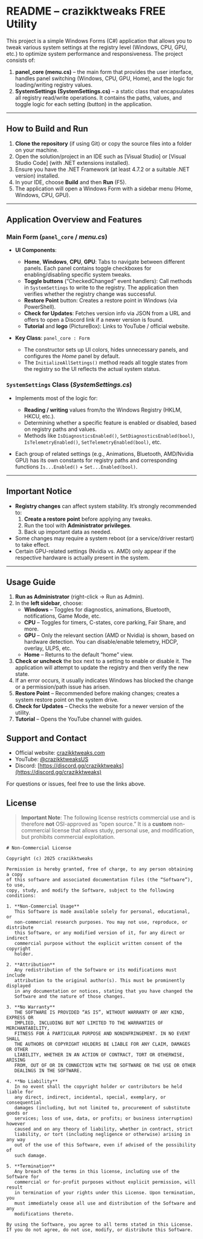 # README – **crazikktweaks FREE Utility**

This project is a simple Windows Forms (C#) application that allows you to tweak various system settings at the registry level (Windows, CPU, GPU, etc.) to optimize system performance and responsiveness. The project consists of:

1. **panel_core (menu.cs)** – the main form that provides the user interface, handles panel switching (Windows, CPU, GPU, Home), and the logic for loading/writing registry values.  
2. **SystemSettings (SystemSettings.cs)** – a static class that encapsulates all registry read/write operations. It contains the paths, values, and toggle logic for each setting (button) in the application.

---

## How to Build and Run

1. **Clone the repository** (if using Git) or copy the source files into a folder on your machine.
2. Open the solution/project in an IDE such as [Visual Studio] or [Visual Studio Code] (with .NET extensions installed).
3. Ensure you have the .NET Framework (at least 4.7.2 or a suitable .NET version) installed.
4. In your IDE, choose **Build** and then **Run** (F5).
5. The application will open a Windows Form with a sidebar menu (Home, Windows, CPU, GPU).

---

## Application Overview and Features

### Main Form (`panel_core` / *menu.cs*)
- **UI Components**:
  - **Home**, **Windows**, **CPU**, **GPU**: Tabs to navigate between different panels. Each panel contains toggle checkboxes for enabling/disabling specific system tweaks.
  - **Toggle buttons** (“CheckedChanged” event handlers): Call methods in `SystemSettings` to write to the registry. The application then verifies whether the registry change was successful.
  - **Restore Point** button: Creates a restore point in Windows (via PowerShell).
  - **Check for Updates**: Fetches version info via JSON from a URL and offers to open a Discord link if a newer version is found.
  - **Tutorial** and **logo** (PictureBox): Links to YouTube / official website.

- **Key Class**: `panel_core : Form`
  - The constructor sets up UI colors, hides unnecessary panels, and configures the *Home* panel by default.
  - The `InitializeAllSettings()` method reads all toggle states from the registry so the UI reflects the actual system status.

### `SystemSettings` Class (*SystemSettings.cs*)
- Implements most of the logic for:
  - **Reading / writing** values from/to the Windows Registry (HKLM, HKCU, etc.).
  - Determining whether a specific feature is enabled or disabled, based on registry paths and values.
  - Methods like `IsDiagnosticsEnabled()`, `SetDiagnosticsEnabled(bool)`, `IsTelemetryEnabled()`, `SetTelemetryEnabled(bool)`, etc.

- Each group of related settings (e.g., Animations, Bluetooth, AMD/Nvidia GPU) has its own constants for registry paths and corresponding functions `Is...Enabled()` + `Set...Enabled(bool)`.

---

## Important Notice

- **Registry changes** can affect system stability. It’s strongly recommended to:
  1. **Create a restore point** before applying any tweaks.
  2. Run the tool with **Administrator privileges**.
  3. Back up important data as needed.
- Some changes may require a system reboot (or a service/driver restart) to take effect.
- Certain GPU-related settings (Nvidia vs. AMD) only appear if the respective hardware is actually present in the system.

---

## Usage Guide

1. **Run as Administrator** (right-click → Run as Admin).
2. In the **left sidebar**, choose:
   - **Windows** – Toggles for diagnostics, animations, Bluetooth, notifications, Game Mode, etc.
   - **CPU** – Toggles for timers, C-states, core parking, Fair Share, and more.
   - **GPU** – Only the relevant section (AMD or Nvidia) is shown, based on hardware detection. You can disable/enable telemetry, HDCP, overlay, ULPS, etc.
   - **Home** – Returns to the default “home” view.
3. **Check or uncheck** the box next to a setting to enable or disable it. The application will attempt to update the registry and then verify the new state.
4. If an error occurs, it usually indicates Windows has blocked the change or a permission/path issue has arisen.
5. **Restore Point** – Recommended before making changes; creates a system restore point on the system drive.
6. **Check for Updates** – Checks the website for a newer version of the utility.
7. **Tutorial** – Opens the YouTube channel with guides.

## Support and Contact

- Official website: [crazikktweaks.com](https://www.crazikktweaks.com)  
- YouTube: [@crazikktweaksUS](https://www.youtube.com/@crazikktweaksUS)  
- Discord: [https://discord.gg/crazikktweaks](https://discord.gg/crazikktweaks)

For questions or issues, feel free to use the links above.



## License

> **Important Note**: The following license restricts commercial use and is therefore **not** OSI-approved as “open source.” It is a **custom** non-commercial license that allows study, personal use, and modification, but prohibits commercial exploitation.

```
# Non-Commercial License

Copyright (c) 2025 crazikktweaks

Permission is hereby granted, free of charge, to any person obtaining a copy
of this software and associated documentation files (the “Software”), to use,
copy, study, and modify the Software, subject to the following conditions:

1. **Non-Commercial Usage**  
   This Software is made available solely for personal, educational, or
   non-commercial research purposes. You may not use, reproduce, or distribute
   this Software, or any modified version of it, for any direct or indirect
   commercial purpose without the explicit written consent of the copyright
   holder.

2. **Attribution**  
   Any redistribution of the Software or its modifications must include
   attribution to the original author(s). This must be prominently displayed
   in any documentation or notices, stating that you have changed the
   Software and the nature of those changes.

3. **No Warranty**  
   THE SOFTWARE IS PROVIDED “AS IS”, WITHOUT WARRANTY OF ANY KIND, EXPRESS OR
   IMPLIED, INCLUDING BUT NOT LIMITED TO THE WARRANTIES OF MERCHANTABILITY,
   FITNESS FOR A PARTICULAR PURPOSE AND NONINFRINGEMENT. IN NO EVENT SHALL
   THE AUTHORS OR COPYRIGHT HOLDERS BE LIABLE FOR ANY CLAIM, DAMAGES OR OTHER
   LIABILITY, WHETHER IN AN ACTION OF CONTRACT, TORT OR OTHERWISE, ARISING
   FROM, OUT OF OR IN CONNECTION WITH THE SOFTWARE OR THE USE OR OTHER
   DEALINGS IN THE SOFTWARE.

4. **No Liability**  
   In no event shall the copyright holder or contributors be held liable for
   any direct, indirect, incidental, special, exemplary, or consequential
   damages (including, but not limited to, procurement of substitute goods or
   services; loss of use, data, or profits; or business interruption) however
   caused and on any theory of liability, whether in contract, strict
   liability, or tort (including negligence or otherwise) arising in any way
   out of the use of this Software, even if advised of the possibility of
   such damage.

5. **Termination**  
   Any breach of the terms in this license, including use of the Software for
   commercial or for-profit purposes without explicit permission, will result
   in termination of your rights under this License. Upon termination, you
   must immediately cease all use and distribution of the Software and any
   modifications thereto.

By using the Software, you agree to all terms stated in this License.
If you do not agree, do not use, modify, or distribute this Software.
```
